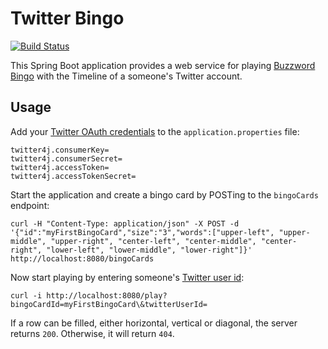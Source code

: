# Twitter Bingo
[![Build Status](https://travis-ci.org/sonata82/twitter-bingo.svg?branch=master)](https://travis-ci.org/sonata82/twitter-bingo)

This Spring Boot application provides a web service for playing [Buzzword Bingo](https://en.wikipedia.org/wiki/Buzzword_bingo) with the Timeline of a someone's Twitter account.

## Usage
Add your [Twitter OAuth credentials](https://developer.twitter.com/en/docs/basics/authentication/guides/access-tokens.html) to the `application.properties` file:

    twitter4j.consumerKey=
    twitter4j.consumerSecret=
    twitter4j.accessToken=
    twitter4j.accessTokenSecret=

Start the application and create a bingo card by POSTing to the `bingoCards` endpoint:

    curl -H "Content-Type: application/json" -X POST -d '{"id":"myFirstBingoCard","size":"3","words":["upper-left", "upper-middle", "upper-right", "center-left", "center-middle", "center-right", "lower-left", "lower-middle", "lower-right"]}' http://localhost:8080/bingoCards

Now start playing by entering someone's [Twitter user id](https://tweeterid.com):

    curl -i http://localhost:8080/play?bingoCardId=myFirstBingoCard\&twitterUserId= 

If a row can be filled, either horizontal, vertical or diagonal, the server returns `200`. Otherwise, it will return `404`.
